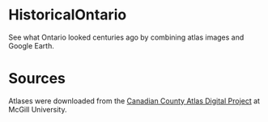 # HistoricalOntario
See what Ontario looked centuries ago by combining atlas images and Google Earth.

# Sources
Atlases were downloaded from the [Canadian County Atlas Digital Project](https://digital.library.mcgill.ca/countyatlas/default.htm) at McGill University.
